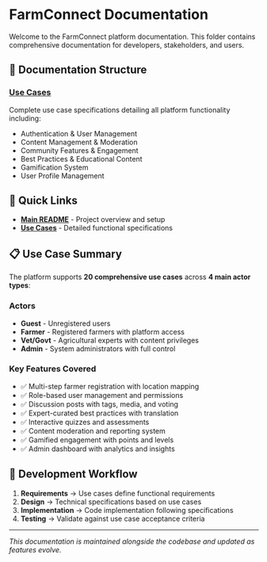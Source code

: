 # FarmConnect Documentation

Welcome to the FarmConnect platform documentation. This folder contains comprehensive documentation for developers, stakeholders, and users.

## 📁 Documentation Structure

### [Use Cases](./use-cases.md)

Complete use case specifications detailing all platform functionality including:

- Authentication & User Management
- Content Management & Moderation
- Community Features & Engagement
- Best Practices & Educational Content
- Gamification System
- User Profile Management

## 🎯 Quick Links

- **[Main README](../README.md)** - Project overview and setup
- **[Use Cases](./use-cases.md)** - Detailed functional specifications

## 📋 Use Case Summary

The platform supports **20 comprehensive use cases** across **4 main actor types**:

### Actors

- **Guest** - Unregistered users
- **Farmer** - Registered farmers with platform access
- **Vet/Govt** - Agricultural experts with content privileges
- **Admin** - System administrators with full control

### Key Features Covered

- ✅ Multi-step farmer registration with location mapping
- ✅ Role-based user management and permissions
- ✅ Discussion posts with tags, media, and voting
- ✅ Expert-curated best practices with translation
- ✅ Interactive quizzes and assessments
- ✅ Content moderation and reporting system
- ✅ Gamified engagement with points and levels
- ✅ Admin dashboard with analytics and insights

## 🔄 Development Workflow

1. **Requirements** → Use cases define functional requirements
2. **Design** → Technical specifications based on use cases
3. **Implementation** → Code implementation following specifications
4. **Testing** → Validate against use case acceptance criteria

---

_This documentation is maintained alongside the codebase and updated as features evolve._
